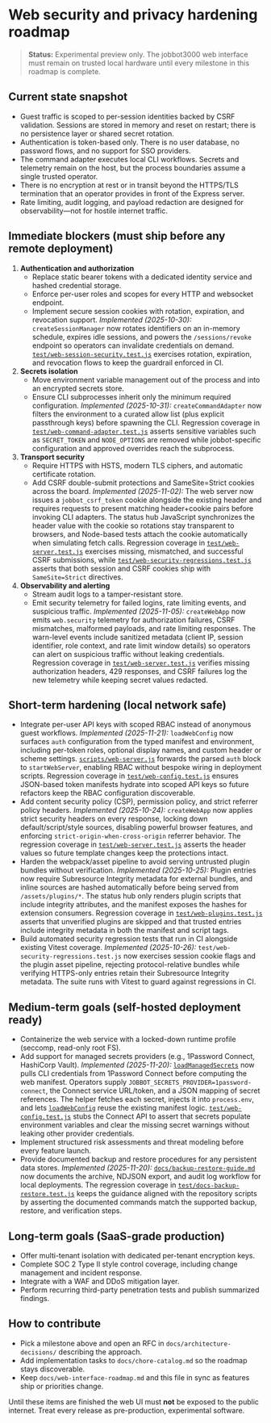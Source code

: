 # Web security and privacy hardening roadmap

> **Status:** Experimental preview only. The jobbot3000 web interface must remain on trusted local
> hardware until every milestone in this roadmap is complete.

## Current state snapshot

- Guest traffic is scoped to per-session identities backed by CSRF validation. Sessions are stored in
  memory and reset on restart; there is no persistence layer or shared secret rotation.
- Authentication is token-based only. There is no user database, no password flows, and no support
  for SSO providers.
- The command adapter executes local CLI workflows. Secrets and telemetry remain on the host, but the
  process boundaries assume a single trusted operator.
- There is no encryption at rest or in transit beyond the HTTPS/TLS termination that an operator
  provides in front of the Express server.
- Rate limiting, audit logging, and payload redaction are designed for observability—not for hostile
  internet traffic.

## Immediate blockers (must ship before any remote deployment)

1. **Authentication and authorization**
   - Replace static bearer tokens with a dedicated identity service and hashed credential storage.
   - Enforce per-user roles and scopes for every HTTP and websocket endpoint.
   - Implement secure session cookies with rotation, expiration, and revocation support.
     _Implemented (2025-10-30):_ `createSessionManager` now rotates
     identifiers on an in-memory schedule, expires idle sessions, and powers
     the `/sessions/revoke` endpoint so operators can invalidate credentials
     on demand. [`test/web-session-security.test.js`](../test/web-session-security.test.js)
     exercises rotation, expiration, and revocation flows to keep the guardrail
     enforced in CI.
2. **Secrets isolation**
   - Move environment variable management out of the process and into an encrypted secrets store.
   - Ensure CLI subprocesses inherit only the minimum required configuration.
     _Implemented (2025-10-31):_ `createCommandAdapter` now filters the
     environment to a curated allow list (plus explicit passthrough keys) before
     spawning the CLI. Regression coverage in
     [`test/web-command-adapter.test.js`](../test/web-command-adapter.test.js)
     asserts sensitive variables such as `SECRET_TOKEN` and `NODE_OPTIONS` are
     removed while jobbot-specific configuration and approved overrides reach
     the subprocess.
3. **Transport security**
   - Require HTTPS with HSTS, modern TLS ciphers, and automatic certificate rotation.
   - Add CSRF double-submit protections and SameSite=Strict cookies across the board.
     _Implemented (2025-11-02):_ The web server now issues a
     `jobbot_csrf_token` cookie alongside the existing header and requires
     requests to present matching header+cookie pairs before invoking CLI
     adapters. The status hub JavaScript synchronizes the header value with the
     cookie so rotations stay transparent to browsers, and Node-based tests
     attach the cookie automatically when simulating fetch calls. Regression
     coverage in [`test/web-server.test.js`](../test/web-server.test.js)
     exercises missing, mismatched, and successful CSRF submissions, while
     [`test/web-security-regressions.test.js`](../test/web-security-regressions.test.js)
     asserts that both session and CSRF cookies ship with `SameSite=Strict`
     directives.
4. **Observability and alerting**
   - Stream audit logs to a tamper-resistant store.
   - Emit security telemetry for failed logins, rate limiting events, and suspicious traffic.
     _Implemented (2025-11-05):_ `createWebApp` now emits `web.security`
     telemetry for authorization failures, CSRF mismatches, malformed payloads,
     and rate limiting responses. The warn-level events include sanitized
     metadata (client IP, session identifier, role context, and rate limit
     window details) so operators can alert on suspicious traffic without
     leaking credentials. Regression coverage in
     [`test/web-server.test.js`](../test/web-server.test.js) verifies missing
     authorization headers, 429 responses, and CSRF failures log the new
     telemetry while keeping secret values redacted.

## Short-term hardening (local network safe)

- Integrate per-user API keys with scoped RBAC instead of anonymous guest workflows.
  _Implemented (2025-11-21):_ `loadWebConfig` now surfaces `auth` configuration from the typed
  manifest and environment, including per-token roles, optional display names, and custom header
  or scheme settings. [`scripts/web-server.js`](../scripts/web-server.js) forwards the parsed
  `auth` block to `startWebServer`, enabling RBAC without bespoke wiring in deployment scripts.
  Regression coverage in [`test/web-config.test.js`](../test/web-config.test.js) ensures JSON-based
  token manifests hydrate into scoped API keys so future refactors keep the RBAC configuration
  discoverable.
- Add content security policy (CSP), permission policy, and strict referrer policy headers.
  _Implemented (2025-10-24):_ `createWebApp` now applies strict security
  headers on every response, locking down default/script/style sources,
  disabling powerful browser features, and enforcing
  `strict-origin-when-cross-origin` referrer behavior. The regression coverage
  in [`test/web-server.test.js`](../test/web-server.test.js) asserts the header
  values so future template changes keep the protections intact.
- Harden the webpack/asset pipeline to avoid serving untrusted plugin bundles without verification.
  _Implemented (2025-10-25):_ Plugin entries now require Subresource Integrity
  metadata for external bundles, and inline sources are hashed automatically
  before being served from `/assets/plugins/*`. The status hub only renders
  plugin scripts that include integrity attributes, and the manifest exposes the
  hashes for extension consumers. Regression coverage in
  [`test/web-plugins.test.js`](../test/web-plugins.test.js) asserts that
  unverified plugins are skipped and that trusted entries include integrity
  metadata in both the manifest and script tags.
- Build automated security regression tests that run in CI alongside existing Vitest coverage.
  _Implemented (2025-10-26):_ `test/web-security-regressions.test.js` now
  exercises session cookie flags and the plugin asset pipeline, rejecting
  protocol-relative bundles while verifying HTTPS-only entries retain their
  Subresource Integrity metadata. The suite runs with Vitest to guard against
  regressions in CI.

## Medium-term goals (self-hosted deployment ready)

- Containerize the web service with a locked-down runtime profile (seccomp, read-only root FS).
- Add support for managed secrets providers (e.g., 1Password Connect, HashiCorp Vault).
  _Implemented (2025-11-20):_ [`loadManagedSecrets`](../src/shared/config/managed-secrets.js)
  now pulls CLI credentials from 1Password Connect before computing the web
  manifest. Operators supply `JOBBOT_SECRETS_PROVIDER=1password-connect`, the
  Connect service URL/token, and a JSON mapping of secret references. The
  helper fetches each secret, injects it into `process.env`, and lets
  [`loadWebConfig`](../src/web/config.js) reuse the existing manifest logic.
  [`test/web-config.test.js`](../test/web-config.test.js) stubs the Connect API
  to assert that secrets populate environment variables and clear the missing
  secret warnings without leaking other provider credentials.
- Implement structured risk assessments and threat modeling before every feature launch.
- Provide documented backup and restore procedures for any persistent data stores.
  _Implemented (2025-11-20):_ [`docs/backup-restore-guide.md`](backup-restore-guide.md)
  now documents the archive, NDJSON export, and audit log workflow for local deployments.
  The regression coverage in
  [`test/docs-backup-restore.test.js`](../test/docs-backup-restore.test.js) keeps the
  guidance aligned with the repository scripts by asserting the documented commands
  match the supported backup, restore, and verification steps.

## Long-term goals (SaaS-grade production)

- Offer multi-tenant isolation with dedicated per-tenant encryption keys.
- Complete SOC 2 Type II style control coverage, including change management and incident response.
- Integrate with a WAF and DDoS mitigation layer.
- Perform recurring third-party penetration tests and publish summarized findings.

## How to contribute

- Pick a milestone above and open an RFC in `docs/architecture-decisions/` describing the approach.
- Add implementation tasks to `docs/chore-catalog.md` so the roadmap stays discoverable.
- Keep `docs/web-interface-roadmap.md` and this file in sync as features ship or priorities change.

Until these items are finished the web UI must **not** be exposed to the public internet. Treat every
release as pre-production, experimental software.
